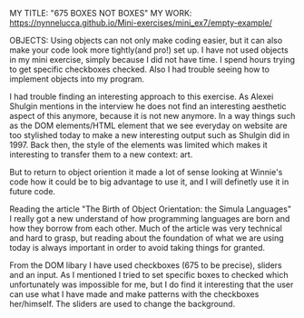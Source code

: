MY TITLE: "675 BOXES NOT BOXES" 
MY WORK: https://nynnelucca.github.io/Mini-exercises/mini_ex7/empty-example/

OBJECTS: Using objects can not only make coding easier, but it can also make your code look more tightly(and pro!) set up. I have not used objects in my mini exercise, simply because I did not have time. I spend hours trying to get specific checkboxes checked. Also I had trouble seeing how to implement objects into my program. 

I had trouble finding an interesting approach to this exercise. As Alexei Shulgin mentions in the interview he does not find an interesting aesthetic aspect of this anymore, because it is not new anymore. 
In a way things such as the DOM elements/HTML element that we see everyday on website are too stylished today to make a new interesting output such as Shulgin did in 1997. Back then, the style of the elements was limited which makes it interesting to transfer them to a new context: art. 

But to return to object oriention it made a lot of sense looking at Winnie's code how it could be to big advantage to use it, and I will definetly use it in future code. 

Reading the article "The Birth of Object Orientation: the Simula Languages" I really got a new understand of how programming languages are born and how they borrow from each other. Much of the article was very technical and hard to grasp, but reading about the foundation of what we are using today is always important in order to avoid taking things for granted. 

From the DOM libary I have used checkboxes (675 to be precise), sliders and an input. As I mentioned I tried to set specific boxes to checked which unfortunately was impossible for me, but I do find it interesting that the user can use what I have made and make patterns with the checkboxes her/himself. The sliders are used to change the background. 
